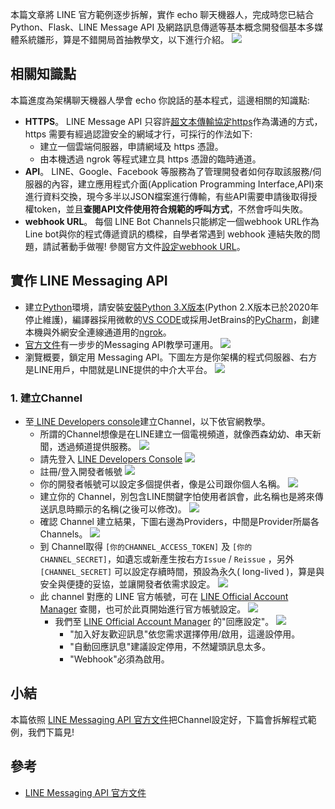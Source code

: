 本篇文章將 LINE 官方範例逐步拆解，實作 echo 聊天機器人，完成時您已結合 Python、Flask、LINE Message API 及網路訊息傳遞等基本概念開發個基本多媒體系統雛形，算是不錯開局首抽教學文，以下進行介紹。
![](https://i.imgur.com/iXYIhW2.png)

## 相關知識點
本篇進度為架構聊天機器人學會 echo 你說話的基本程式，這邊相關的知識點:
- **HTTPS**。 LINE Message API 只容許[超文本傳輸協定https](https://zh.wikipedia.org/zh-tw/%E8%B6%85%E6%96%87%E6%9C%AC%E4%BC%A0%E8%BE%93%E5%AE%89%E5%85%A8%E5%8D%8F%E8%AE%AE)作為溝通的方式， https 需要有經過認證安全的網域才行，可採行的作法如下:
    - 建立一個雲端伺服器，申請網域及 https 憑證。
    - 由本機透過 ngrok 等程式建立具 https 憑證的臨時通道。
- **API**。 LINE、Google、Facebook 等服務為了管理開發者如何存取該服務/伺服器的內容，建立應用程式介面(Application Programming Interface,API)來進行資料交換，現今多半以JSON檔案進行傳輸，有些API需要申請後取得授權token，並且**查閱API文件使用符合規範的呼叫方式**，不然會呼叫失敗。
- **webhook URL**。 每個 LINE Bot Channels只能綁定一個webhook URL作為Line bot與你的程式傳遞資訊的橋樑，自學者常遇到 webhook 連結失敗的問題，請試著動手做喔! 參閱官方文件[設定webhook URL](https://developers.line.biz/zh-hant/docs/messaging-api/building-bot/#setting-webhook-url)。
## 實作 LINE Messaging API
- 建立[Python](https://www.python.org/)環境，請安裝[安裝Python 3.X版本](https://www.python.org/downloads/)(Python 2.X版本已於2020年停止維護)，編譯器採用微軟的[VS CODE](https://code.visualstudio.com/)或採用JetBrains的[PyCharm](https://www.jetbrains.com/pycharm/)，創建本機與外網安全連線通道用的[ngrok](https://ngrok.com/)。
- [官方文件](https://developers.line.biz/zh-hant/docs/messaging-api/)有一步步的Messaging API教學可運用。
  ![](https://i.imgur.com/98VsY0b.png)
- 瀏覽概要，鎖定用 Messaging API。下圖左方是你架構的程式伺服器、右方是LINE用戶，中間就是LINE提供的中介大平台。
    ![](https://i.imgur.com/oV23anR.png)
    
### 1. 建立Channel
- 至[ LINE Developers console](https://developers.line.biz/console/)建立Channel，以下依官網教學。
    - 所謂的Channel想像是在LINE建立一個電視頻道，就像西森幼幼、串天新聞，透過頻道提供服務。
      ![](https://i.imgur.com/73FmaxB.png)
    - 請先登入 [LINE Developers Console](https://developers.line.biz/console/register/messaging-api/provider/)
      ![](https://i.imgur.com/jRG1wPY.png)
    - 註冊/登入開發者帳號
      ![](https://i.imgur.com/wz67SIs.png)
    - 你的開發者帳號可以設定多個提供者，像是公司跟你個人名稱。
      ![](https://i.imgur.com/RfdCHGq.png)
    - 建立你的 Channel，別包含LINE關鍵字怕使用者誤會，此名稱也是將來傳送訊息時顯示的名稱(之後可以修改)。
      ![](https://i.imgur.com/uiJ8YMU.png)
    - 確認 Channel 建立結果，下圖右邊為Providers，中間是Provider所屬各 Channels。
      ![](https://i.imgur.com/YC62Mpm.png)
    - 到 Channel取得 `[你的CHANNEL_ACCESS_TOKEN]` 及 `[你的CHANNEL_SECRET]`，如遺忘或新產生按右方`Issue` / `Reissue` ，另外 `[CHANNEL_SECRET]` 可以設定存續時間，預設為永久( long-lived )，算是與安全與便捷的妥協，並讓開發者依需求設定。
      ![](https://i.imgur.com/S1n0pcY.png)
    - 此 channel 對應的 LINE 官方帳號，可在 [LINE Official Account Manager](https://manager.line.biz/) 查閱，也可於此頁開始進行官方帳號設定。
          ![](https://i.imgur.com/rblffPi.png)
        - 我們至 [LINE Official Account Manager](https://manager.line.biz/) 的"回應設定"。
          ![](https://i.imgur.com/F6uLKmc.png)
            - "加入好友歡迎訊息"依您需求選擇停用/啟用，這邊設停用。
            - "自動回應訊息"建議設定停用，不然罐頭訊息太多。
            - "Webhook"必須為啟用。

## 小結
本篇依照 [LINE Messaging API 官方文件](https://developers.line.biz/zh-hant/docs/messaging-api/)把Channel設定好，下篇會拆解程式範例，我們下篇見!


## 參考
- [LINE Messaging API 官方文件](https://developers.line.biz/zh-hant/docs/messaging-api/)
